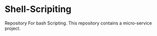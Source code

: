 # Shell-Scripiting

Repository For bash Scripting.
This repository contains a micro-service project.
